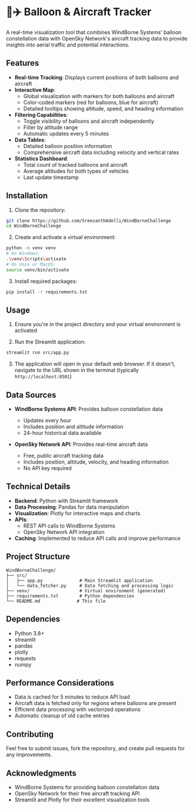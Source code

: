 # 🎈✈️ Balloon & Aircraft Tracker

A real-time visualization tool that combines WindBorne Systems' balloon constellation data with OpenSky Network's aircraft tracking data to provide insights into aerial traffic and potential interactions.

## Features

- **Real-time Tracking**: Displays current positions of both balloons and aircraft
- **Interactive Map**: 
  - Global visualization with markers for both balloons and aircraft
  - Color-coded markers (red for balloons, blue for aircraft)
  - Detailed tooltips showing altitude, speed, and heading information
- **Filtering Capabilities**:
  - Toggle visibility of balloons and aircraft independently
  - Filter by altitude range
  - Automatic updates every 5 minutes
- **Data Tables**:
  - Detailed balloon position information
  - Comprehensive aircraft data including velocity and vertical rates
- **Statistics Dashboard**:
  - Total count of tracked balloons and aircraft
  - Average altitudes for both types of vehicles
  - Last update timestamp

## Installation

1. Clone the repository:
```bash
git clone https://github.com/SreesanthAdelli/WindBorneChallenge
cd WindBorneChallenge
```

2. Create and activate a virtual environment:
```bash
python -m venv venv
# On Windows:
.\venv\Scripts\activate
# On Unix or MacOS:
source venv/bin/activate
```

3. Install required packages:
```bash
pip install -r requirements.txt
```

## Usage

1. Ensure you're in the project directory and your virtual environment is activated

2. Run the Streamlit application:
```bash
streamlit run src/app.py
```

3. The application will open in your default web browser. If it doesn't, navigate to the URL shown in the terminal (typically `http://localhost:8501`)

## Data Sources

- **WindBorne Systems API**: Provides balloon constellation data
  - Updates every hour
  - Includes position and altitude information
  - 24-hour historical data available

- **OpenSky Network API**: Provides real-time aircraft data
  - Free, public aircraft tracking data
  - Includes position, altitude, velocity, and heading information
  - No API key required

## Technical Details

- **Backend**: Python with Streamlit framework
- **Data Processing**: Pandas for data manipulation
- **Visualization**: Plotly for interactive maps and charts
- **APIs**: 
  - REST API calls to WindBorne Systems
  - OpenSky Network API integration
- **Caching**: Implemented to reduce API calls and improve performance

## Project Structure

```
WindBorneChallenge/
├── src/
│   ├── app.py              # Main Streamlit application
│   └── data_fetcher.py     # Data fetching and processing logic
├── venv/                   # Virtual environment (generated)
├── requirements.txt        # Python dependencies
└── README.md              # This file
```

## Dependencies

- Python 3.8+
- streamlit
- pandas
- plotly
- requests
- numpy

## Performance Considerations

- Data is cached for 5 minutes to reduce API load
- Aircraft data is fetched only for regions where balloons are present
- Efficient data processing with vectorized operations
- Automatic cleanup of old cache entries

## Contributing

Feel free to submit issues, fork the repository, and create pull requests for any improvements.


## Acknowledgments

- WindBorne Systems for providing balloon constellation data
- OpenSky Network for their free aircraft tracking API
- Streamlit and Plotly for their excellent visualization tools
